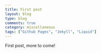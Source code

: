 ```yaml
---
title: First post
layout: blog
type: blog
comments: true
category: miscellaneous
tags: ["Github Pages", "Jekyll", "Liquid"]
---
```

First post, more to come!
